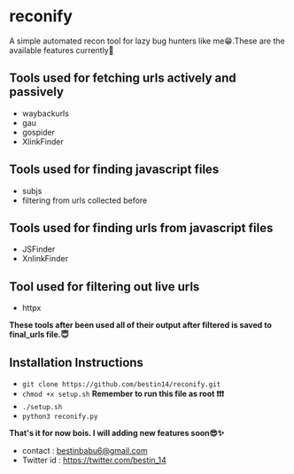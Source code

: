 # reconify

A simple automated recon tool for lazy bug hunters like me😁.These are the available features currently👀

## Tools used for fetching urls actively and passively

* waybackurls
* gau
* gospider 
* XlinkFinder

## Tools used for finding javascript files

* subjs
* filtering from urls collected before

## Tools used for finding urls from javascript files

* JSFinder
* XnlinkFinder

## Tool used for filtering out live urls

* httpx

**These tools after been used all of their output after filtered is saved to final_urls file.😇**

## **Installation Instructions**

* `git clone https://github.com/bestin14/reconify.git `
* `chmod +x setup.sh`  **Remember to run this file as root ❗❗❗**
* `./setup.sh`
* `python3 reconify.py`

**That's it for now bois. I will adding new features soon😎✨**

* contact : bestinbabu6@gmail.com
* Twitter id : https://twitter.com/bestin_14

